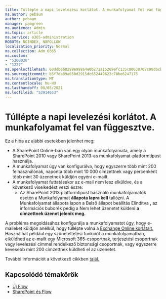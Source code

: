 ```yaml
---
title: Túllépte a napi levelezési korlátot. A munkafolyamat fel van függesztve.
ms.author: pebaum
author: pebaum
manager: pamgreen
ms.audience: Admin
ms.topic: article
ms.service: o365-administration
ROBOTS: NOINDEX, NOFOLLOW
localization_priority: Normal
ms.collection: Adm_O365
ms.custom:
- "5200020"
- "1227"
ms.openlocfilehash: 60ddbe68298e998a4e0b271a15209efc135c80638702c98dbcb3e0b2f1554860
ms.sourcegitcommit: b5f7da89a650d2915dc652449623c78be6247175
ms.translationtype: MT
ms.contentlocale: hu-HU
ms.lasthandoff: 08/05/2021
ms.locfileid: "53914653"
---
```

# <a name="daily-email-limit-exceeded-workflow-is-suspended"></a>Túllépte a napi levelezési korlátot. A munkafolyamat fel van függesztve.

Ez a hiba az alábbi esetekben jelenhet meg:

- A SharePoint Online-ban van egy olyan munkafolyamata, amely a SharePoint 2010 vagy SharePoint 2013-as munkafolyamat-platformtípust használja.
- A munkafolyamat úgy van konfigurálva, hogy egyszerre több mint 200 felhasználónak, naponta több mint 10 000 címzettnek vagy percenként több mint 30 üzenetnek küldjön egyéni e-mailt.
- A munkafolyamat futtatásakor az e-mail nem lesz elküldve, és a következő viselkedést veszi észre:
    - Az SharePoint 2013 platformtípust használó munkafolyamatok esetén a Munkafolyamat **állapota lapra kell** tallózni. A Munkafolyamat állapota lapon  a Belső állapot beállítás Elindítva **,** az információs buborék pedig a Nem lehet üzenetet küldeni **a címzettnek üzenet jelenik meg.**

A probléma megoldásához konfigurálja a munkafolyamatot úgy, hogy e-maileket küldjön anélkül, hogy túllépte volna a [Exchange Online korlátait.](https://docs.microsoft.com/office365/servicedescriptions/exchange-online-service-description/exchange-online-limits#recipientlimits) Használhat például egy szüneteltetési funkciót a munkafolyamatban, elküldheti az e-mailt egy Microsoft 365-csoportnak, terjesztési csoportnak vagy levelezési címmel rendelkező biztonsági csoportnak, vagy egyszerre kevesebb mint 200 címzettnek küldheti el az üzenetet.


További információt a következő cikkben [talál.](https://support.microsoft.com/help/3150442/daily-email-limit-has-exceeded-and-your-workflow-has-been-suspended-or)

## <a name="related-topics"></a>Kapcsolódó témakörök
- [Új Flow](https://support.office.com/article/Create-a-flow-for-a-list-or-library-in-SharePoint-Online-or-OneDrive-for-Business-a9c3e03b-0654-46af-a254-20252e580d01) 
- [SharePoint és Flow](https://flow.microsoft.com/blog/sharepoint-and-flow/) 